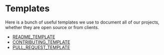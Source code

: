 # Templates

Here is a bunch of useful templates we use to document all of our projects, whether they are open source or from clients.

* [README_TEMPLATE](README_TEMPLATE.md)
* [CONTRIBUTING_TEMPLATE](CONTRIBUTING_TEMPLATE.md)
* [PULL_REQUEST_TEMPLATE](PULL_REQUEST_TEMPLATE.md)